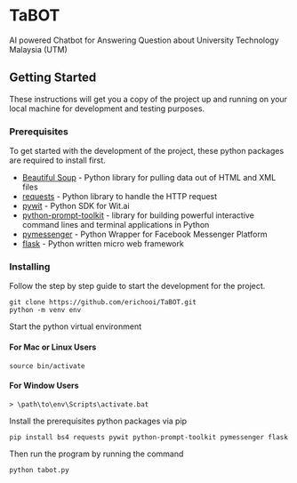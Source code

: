 # TaBOT
AI powered Chatbot for Answering Question about University Technology Malaysia (UTM)

## Getting Started
These instructions will get you a copy of the project up and running on your local machine for development and testing purposes. 

### Prerequisites
To get started with the development of the project, these python packages are required to install first.
  * [Beautiful Soup](https://www.crummy.com/software/BeautifulSoup/) - Python library for pulling data out of HTML and XML files
  * [requests](https://github.com/requests/requests) - Python library to handle the HTTP request
  * [pywit](https://github.com/wit-ai/pywit) - Python SDK for Wit.ai
  * [python-prompt-toolkit](https://github.com/jonathanslenders/python-prompt-toolkit) - library for building powerful interactive command lines and terminal applications in Python
  * [pymessenger](https://github.com/davidchua/pymessenger) - Python Wrapper for Facebook Messenger Platform
  * [flask](http://flask.pocoo.org/) - Python written micro web framework
  
### Installing
Follow the step by step guide to start the development for the project.
```
git clone https://github.com/erichooi/TaBOT.git
python -m venv env
```
Start the python virtual environment
#### For Mac or Linux Users
```
source bin/activate
```
#### For Window Users
```
> \path\to\env\Scripts\activate.bat
```
Install the prerequisites python packages via pip
```
pip install bs4 requests pywit python-prompt-toolkit pymessenger flask
```
Then run the program by running the command
```
python tabot.py
```
